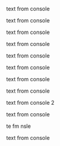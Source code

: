 text from console



text from console









text from console





















text from console













































text from console

















































































text from console



















































































































text from console























































































































































text from console






















































































































































text from console 2



text from console





























































































































te fm nsle





text from console




























